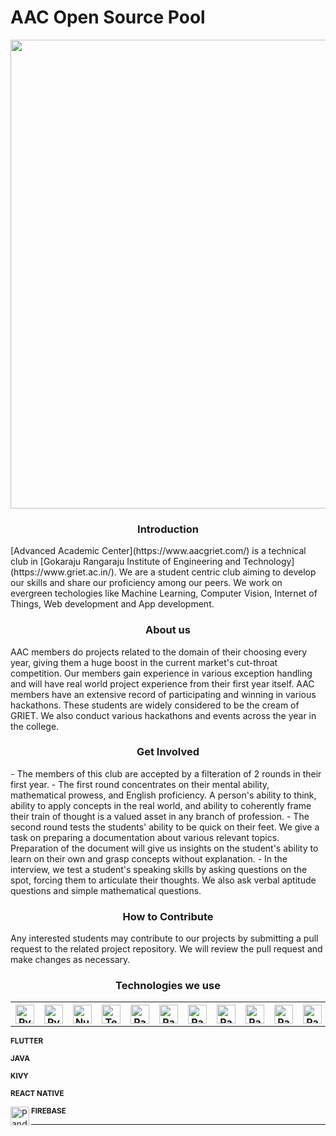 <h1>AAC Open Source Pool</h1>
<img src="https://media1.giphy.com/media/v1.Y2lkPTc5MGI3NjExdjBpbGpveHN0dG1venhqZzI3MWV6OXB2bHZzNTFmdXhlNGN6MnhxZCZlcD12MV9pbnRlcm5hbF9naWZfYnlfaWQmY3Q9Zw/waIhAi5fhhFRPjNPqw/giphy.gif" width="750px">


<h3 align="center">Introduction</h3>
[Advanced Academic Center](https://www.aacgriet.com/) is a technical club in [Gokaraju Rangaraju Institute of Engineering and Technology](https://www.griet.ac.in/). We are a student centric club aiming to develop our skills and share our proficiency among our peers. We work on evergreen techologies like Machine Learning, Computer Vision, Internet of Things, Web development and App development.

<h3 align="center">About us</h3>
AAC members do projects related to the domain of their choosing every year, giving them a huge boost in the current market's cut-throat competition. Our members gain experience in various exception handling and will have real world project experience from their first year itself. AAC members have an extensive record of participating and winning in various hackathons. These students are widely considered to be the cream of GRIET. We also conduct various hackathons and events across the year in the college. 

<h3 align="center">Get Involved</h3>
- The members of this club are accepted by a filteration of 2 rounds in their first year.
- The first round concentrates on their mental ability, mathematical prowess, and English proficiency. A person's ability to think, ability to apply concepts in the real world, and ability to coherently frame their train of thought is a valued asset in any branch of profession.
- The second round tests the students' ability to be quick on their feet. We give a task on preparing a documentation about various relevant topics. Preparation of the document will give us insights on the student's ability to learn on their own and grasp concepts without explanation.
- In the interview, we test a student's speaking skills by asking questions on the spot, forcing them to articulate their thoughts. We also ask verbal aptitude questions and simple mathematical questions.

<h3 align="center">How to Contribute</h3>
Any interested students may contribute to our projects by submitting a pull request to the related project repository. We will review the pull request and make changes as necessary. 
<h3 align="center">Technologies we use</h3>

<table> 
<tr> 
  <th><img src="https://upload.wikimedia.org/wikipedia/commons/thumb/c/c3/Python-logo-notext.svg/1869px-Python-logo-notext.svg.png" alt="Python" width="30px" height="30px"></th>
   <th><img src="https://upload.wikimedia.org/wikipedia/commons/thumb/1/1d/PyCharm_Icon.svg/2048px-PyCharm_Icon.svg.png" alt="Pycharm" width="30px" height="30px" ></th>
   <th><img src="https://user-images.githubusercontent.com/50221806/86498201-a8bd8680-bd39-11ea-9d08-66b610a8dc01.png" alt="Numpy" width="30px" height="30px" ></th>
   <th><img src="https://upload.wikimedia.org/wikipedia/commons/thumb/2/2d/Tensorflow_logo.svg/1915px-Tensorflow_logo.svg.png" alt="Tensorflow" width="30px" height="30px" ></th>
  <th>
    <img src="https://seeklogo.com/images/P/pandas-logo-776F6D45BB-seeklogo.com.png" alt="Pandas" width="30px" height="30px" >
  </th>
  <th> <img src="https://upload.wikimedia.org/wikipedia/commons/8/87/Arduino_Logo.svg" alt="Pandas" width="30px" height="30px" > </th>
   <th> <img src="https://avatars.githubusercontent.com/u/64278475?s=280&v=4" alt="Pandas" width="30px" height="30px" > </th>
   <th> <img src="https://play-lh.googleusercontent.com/DfEB91KZs7JrOIIufWJHJvZJx7bccODKCDjFD1FH4uS7jPZ2sLl-y-3K27u-GMjydg" alt="Pandas" width="30px" height="30px" > </th>
   <th> <img src="https://dart.dev/assets/shared/dart-logo-for-shares.png?2" alt="Pandas" width="30px" height="30px" > </th>
    <th> <img src="https://w7.pngwing.com/pngs/348/885/png-transparent-flutter-dev-illustration.png" alt="Pandas" width="30px" height="30px" > </th>
    <th> <img src="https://brandslogos.com/wp-content/uploads/images/large/java-logo-1.png" alt="Pandas" width="30px" height="30px" ></th>
    <th> <img src="https://cdn.filestackcontent.com/Lv9BugFSQAutCO785fFa" alt="Pandas" width="30px" height="30px" ></th>
    <th> <img src="https://toppng.com/uploads/preview/react-native-svg-transformer-allows-you-import-svg-aperture-science-innovators-logo-11562851994zqcpwozsvy.png" alt="Pandas" width="30px" height="30px" ></th>

</tr>


<tr>

  
</tr>
  

  



</table>







<p align="left">

<b><sup> FLUTTER</sup></b>
</p>

<p align="left">

<b><sup> JAVA</sup></b>
</p>

<p align="left">

<b><sup> KIVY</sup></b>
</p>

<p align="left">

<b><sup> REACT NATIVE </sup></b>
</p>


<p align="left">
<img src="https://w7.pngwing.com/pngs/246/288/png-transparent-firebase-hd-logo.png" alt="Pandas" width="30px" height="30px" align="left">
<b><sup> FIREBASE</sup></b>
</p>

<hr>

